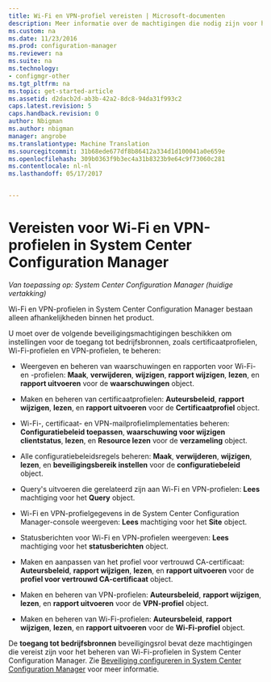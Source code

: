 ```yaml
---
title: Wi-Fi en VPN-profiel vereisten | Microsoft-documenten
description: Meer informatie over de machtigingen die nodig zijn voor het beheren van certificaatprofielen, Wi-Fi-profielen en VPN-profielen in System Center Configuration Manager.
ms.custom: na
ms.date: 11/23/2016
ms.prod: configuration-manager
ms.reviewer: na
ms.suite: na
ms.technology:
- configmgr-other
ms.tgt_pltfrm: na
ms.topic: get-started-article
ms.assetid: d2dacb2d-ab3b-42a2-8dc8-94da31f993c2
caps.latest.revision: 5
caps.handback.revision: 0
author: Nbigman
ms.author: nbigman
manager: angrobe
ms.translationtype: Machine Translation
ms.sourcegitcommit: 31b68ede677df8b86412a334d1d100041a0e659e
ms.openlocfilehash: 309b0363f9b3ec4a31b8323b9e64c9f73060c281
ms.contentlocale: nl-nl
ms.lasthandoff: 05/17/2017


---
```

# <a name="prerequisites-for-wi-fi-and-vpn-profiles-in-system-center-configuration-manager"></a>Vereisten voor Wi-Fi en VPN-profielen in System Center Configuration Manager

*Van toepassing op: System Center Configuration Manager (huidige vertakking)*

Wi-Fi en VPN-profielen in System Center Configuration Manager bestaan alleen afhankelijkheden binnen het product.  

 U moet over de volgende beveiligingsmachtigingen beschikken om instellingen voor de toegang tot bedrijfsbronnen, zoals certificaatprofielen, Wi-Fi-profielen en VPN-profielen, te beheren:  

-   Weergeven en beheren van waarschuwingen en rapporten voor Wi-Fi- en -profielen: **Maak**, **verwijderen**, **wijzigen**, **rapport wijzigen**, **lezen**, en **rapport uitvoeren** voor de **waarschuwingen** object.  

-   Maken en beheren van certificaatprofielen: **Auteursbeleid**, **rapport wijzigen**, **lezen**, en **rapport uitvoeren** voor de **Certificaatprofiel** object.  

-   Wi-Fi-, certificaat- en VPN-mailprofielimplementaties beheren: **Configuratiebeleid toepassen**, **waarschuwing voor wijzigen clientstatus**, **lezen**, en **Resource lezen** voor de **verzameling** object.  

-   Alle configuratiebeleidsregels beheren: **Maak**, **verwijderen**, **wijzigen**, **lezen**, en **beveiligingsbereik instellen** voor de **configuratiebeleid** object.  

-   Query's uitvoeren die gerelateerd zijn aan Wi-Fi en VPN-profielen: **Lees** machtiging voor het **Query** object.  

-   Wi-Fi en VPN-profielgegevens in de System Center Configuration Manager-console weergeven: **Lees** machtiging voor het **Site** object.  

-   Statusberichten voor Wi-Fi en VPN-profielen weergeven: **Lees** machtiging voor het **statusberichten** object.  

-   Maken en aanpassen van het profiel voor vertrouwd CA-certificaat: **Auteursbeleid**, **rapport wijzigen**, **lezen**, en **rapport uitvoeren** voor de **profiel voor vertrouwd CA-certificaat** object.  

-   Maken en beheren van VPN-profielen: **Auteursbeleid**, **rapport wijzigen**, **lezen**, en **rapport uitvoeren** voor de **VPN-profiel** object.  

-   Maken en beheren van Wi-Fi-profielen: **Auteursbeleid**, **rapport wijzigen**, **lezen**, en **rapport uitvoeren** voor de **Wi-Fi-profiel** object.  

 De **toegang tot bedrijfsbronnen** beveiligingsrol bevat deze machtigingen die vereist zijn voor het beheren van Wi-Fi-profielen in System Center Configuration Manager. Zie [Beveiliging configureren in System Center Configuration Manager](../../core/plan-design/security/configure-security.md) voor meer informatie.

